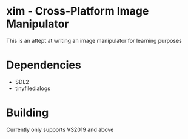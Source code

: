 # xim - Cross-Platform Image Manipulator

This is an attept at writing an image manipulator for learning purposes

# Dependencies
* SDL2
* tinyfiledialogs

# Building
Currently only supports VS2019 and above
